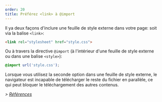 ```yaml
---
order: 20
title: Préférez <link> à @import
---
```


Il ya deux façons d'inclure une feuille de style externe dans votre page: soit via la balise `<link>`:

```html
<link rel="stylesheet" href="style.css">
```

Ou à travers la directive `@import` (à l'intérieur d'une feuille de style externe ou dans une balise `<style>`):

```css
@import url('style.css');
```

Lorsque vous utilisez la seconde option dans une feuille de style externe, le navigateur est incapable de télécharger le reste du fichier en parallèle, ce qui peut bloquer le téléchargement des autres contenus.

*> [Références](https://github.com/zenorocha/browser-diet/wiki/References#prefer--over-import)*
